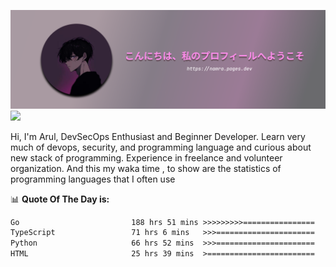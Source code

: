 ![banner](.github/profile-markdown.png)
<img src="https://user-images.githubusercontent.com/73097560/115834477-dbab4500-a447-11eb-908a-139a6edaec5c.gif"></p>

Hi, I'm Arul, DevSecOps Enthusiast and Beginner Developer. Learn very much of devops, security, and programming language and curious about new stack of programming. Experience in freelance and volunteer organization. And this my waka time , to show are the statistics of programming languages that I often use

📊 **Quote Of The Day is:**
<!--START_SECTION:waka-->

```txt
Go                         188 hrs 51 mins >>>>>>>>>================   36.86 %
TypeScript                 71 hrs 6 mins   >>>======================   13.88 %
Python                     66 hrs 52 mins  >>>======================   13.05 %
HTML                       25 hrs 39 mins  >========================   05.01 %
```

<!--END_SECTION:waka-->
